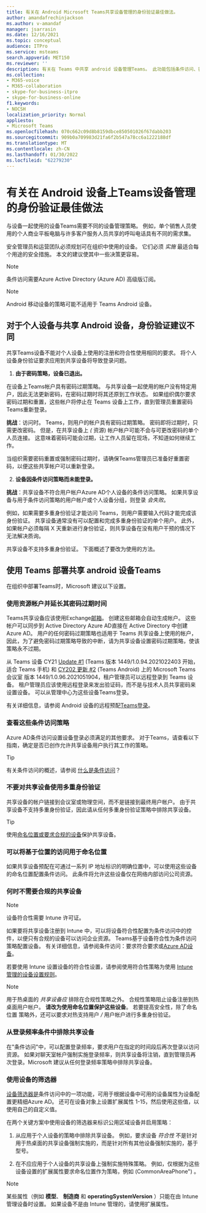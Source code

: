 ```yaml
---
title: 有关在 Android Microsoft Teams共享设备管理的身份验证最佳做法。
author: amandafrechinjackson
ms.author: v-amandaf
manager: jsarrasin
ms.date: 12/16/2021
ms.topic: conceptual
audience: ITPro
ms.service: msteams
search.appverid: MET150
ms.reviewer: ''
description: 有关在 Teams 中共享 android 设备管理Teams。 此功能包括条件访问、密码策略、多重身份验证建议等。
ms.collection:
- M365-voice
- M365-collaboration
- skype-for-business-itpro
- skype-for-business-online
f1.keywords:
- NOCSH
localization_priority: Normal
appliesto:
- Microsoft Teams
ms.openlocfilehash: 070c662c09d8b8159dbce850501026f67dabb203
ms.sourcegitcommit: 909b0a709983d21fa6f2b547a78cc6a1222188df
ms.translationtype: MT
ms.contentlocale: zh-CN
ms.lasthandoff: 01/30/2022
ms.locfileid: "62279230"
---
```

# <a name="authentication-best-practices-for-teams-shared-device-management-on-android-devices"></a>有关在 Android 设备上Teams设备管理的身份验证最佳做法

与设备一起使用的设备Teams需要不同的设备管理策略。 例如，单个销售人员使用的个人商业平板电脑与许多客户服务人员共享的呼叫电话具有不同的需求集。

安全管理员和运营团队必须规划可在组织中使用的设备。 它们必须 *实施* 最适合每个用途的安全措施。 本文的建议使其中一些决策更容易。

>[!NOTE]
>条件访问需要Azure Active Directory (Azure AD) 高级版订阅。

>[!NOTE]
>Android 移动设备的策略可能不适用于 Teams Android 设备。

## <a name="authentication-recommendations-are-different-for-personal-versus-shared-android-devices"></a>对于个人设备与共享 Android 设备，身份验证建议不同

共享Teams设备不能对个人设备上使用的注册和符合性使用相同的要求。 将个人设备身份验证要求应用到共享设备将导致登录问题。

1.  **由于密码策略，设备已退出。**

在设备上Teams帐户具有密码过期策略。 与共享设备一起使用的帐户没有特定用户，因此无法更新密码，在密码过期时将其还原到工作状态。 如果组织偶尔要求密码过期和重置，这些帐户将停止在 Teams 设备上工作，直到管理员重置密码Teams重新登录。

**挑战**：访问时。 Teams，则用户的帐户具有密码过期策略。 密码即将过期时，只需更改密码。 但是，在共享设备上 *(* 资源) 帐户帐户可能不会与可更改密码的单个人员连接。 这意味着密码可能会过期，让工作人员留在现场，不知道如何继续工作。

当组织需要密码重置或强制密码过期时，请确保Teams管理员已准备好重置密码，以便这些共享帐户可以重新登录。

2.  **设备因条件访问策略而未能登录。**

**挑战**：共享设备不符合用户帐户Azure AD个人设备的条件访问策略。 如果共享设备与用于条件访问策略的用户帐户或个人设备分组，则登录 *会失败*。

例如，如果需要多重身份验证才能访问 Teams，则用户需要输入代码才能完成该身份验证。 共享设备通常没有可以配置和完成多重身份验证的单个用户。 此外，如果帐户必须每隔 X 天重新进行身份验证，则共享设备在没有用户干预的情况下无法解决质询。

共享设备不支持多重身份验证。 下面概述了要改为使用的方法。

## <a name="best-practices-for-the-deployment-of-shared-android-devices-with-teams"></a>使用 Teams 部署共享 android 设备Teams

在组织中部署Teams时，Microsoft 建议以下设置。

### <a name="use-a-resource-account-and-curtail-its-password-expiration"></a>**使用资源帐户并延长其密码过期时间**

Teams共享设备应该使用Exchange[邮箱](/exchange/recipients-in-exchange-online/manage-resource-mailboxes)。 创建这些邮箱会自动生成帐户。 这些帐户可以同步到 Active Directory Azure AD直接在 Active Directory 中创建Azure AD。 用户的任何密码过期策略也适用于 Teams 共享设备上使用的帐户，因此，为了避免密码过期策略导致的中断，请为共享设备设置密码过期策略，使该策略永不过期。

从 Teams 设备 CY21 [Update #1](https://support.microsoft.com/office/what-s-new-in-microsoft-teams-devices-eabf4d81-acdd-4b23-afa1-9ee47bb7c5e2#ID0EBD=Desk_phones) (Teams 版本 1449/1.0.94.2021022403 开始，适合 Teams 手机) 和 [CY202 更新 #2](https://support.microsoft.com/office/what-s-new-in-microsoft-teams-devices-eabf4d81-acdd-4b23-afa1-9ee47bb7c5e2#ID0EBD=Teams_Rooms_on_Android) (Teams Android) 上的 Microsoft Teams 会议室 版本 1449/1.0.96.2021051904，租户管理员可以远程登录到 Teams 设备。 租户管理员应该使用远程登录来发出验证码，而不是与技术人员共享密码来设置设备。 可以从管理中心为这些设备Teams登录。

有关详细信息，请参阅 Android 设备的远程预配[Teams登录](/MicrosoftTeams/devices/remote-provision-remote-login)。 

### <a name="review-these-conditional-access-policies"></a>**查看这些条件访问策略**

Azure AD条件访问设置设备登录必须满足的其他要求。 对于Teams，请查看以下指南，确定是否已创作允许共享设备用户执行其工作的策略。

> [!TIP]
> 有关条件访问的概述，请参阅 [什么是条件访问](/azure/active-directory/conditional-access/overview)？

### <a name="do-not-use-multi-factor-authentication-for-shared-devices"></a>不要对共享设备使用多重身份验证

共享设备的帐户链接到会议室或物理空间，而不是链接到最终用户帐户。 由于共享设备不支持多重身份验证，因此请从任何多重身份验证策略中排除共享设备。

>[!TIP]
>使用[命名位置或](/azure/active-directory/conditional-access/location-condition)[要求合规的设备](/azure/active-directory/conditional-access/howto-conditional-access-policy-compliant-device)保护共享设备。

### <a name="you-can-use-location-based-access-with-named-locations"></a>可以将基于位置的访问用于命名位置

如果共享设备预配在可通过一系列 IP 地址标识的明确位置中，可以使用这些设备的命名位置配置条件访问。[](/azure/active-directory/conditional-access/location-condition) 此条件将允许这些设备仅在网络内部访问公司资源。

### <a name="when-and-when-not-to-require-compliant-shared-devices"></a>何时不需要合规的共享设备

>[!NOTE]
>设备符合性需要 Intune 许可证。

如果要将共享设备注册到 Intune 中，可以将设备符合性配置为条件访问中的控件，以便只有合规的设备可以访问企业资源。 Teams基于设备符合性为条件访问策略配置设备。 有关详细信息，请参阅条件访问：要求符合要求或[Azure AD设备](/azure/active-directory/conditional-access/howto-conditional-access-policy-compliant-device)。

若要使用 Intune 设置设备的符合性设置，请参阅使用符合性策略为使用 [Intune 管理的设备设置规则](/intune/protect/device-compliance-get-started)。

>[!NOTE]
> 用于热桌面的 *共享设备应* 排除在合规性策略之外。 合规性策略阻止设备注册到热桌面用户帐户。 **请改为使用命名位置保护这些设备**。
> 若要提高安全性，除了命名位置 [](/azure/active-directory/authentication/tutorial-enable-azure-mfa)策略外，还可以要求对热支持用户 */* 用户帐户进行多重身份验证。

### <a name="exclude-shared-devices-from-sign-in-frequency-conditions"></a>从登录频率条件中排除共享设备

在"条件访问"中[](/azure/active-directory/conditional-access/howto-conditional-access-session-lifetime#user-sign-in-frequency)，可以配置登录频率，要求用户在指定的时间段后再次登录以访问资源。 如果对聊天室帐户强制实施登录频率，则共享设备将注销，直到管理员再次登录。Microsoft 建议从任何登录频率策略中排除共享设备。

### <a name="using-filters-for-devices"></a>使用设备的筛选器

[设备筛选器是](/azure/active-directory/conditional-access/concept-condition-filters-for-devices)条件访问中的一项功能，可用于根据设备中可用的设备属性为设备配置更精细Azure AD。 还可在设备对象上设置扩展属性 1-15，然后使用这些值，以使用自己的自定义值。

在两个关键方案中使用设备的筛选器来标识公用区域设备并启用策略：

1.  从应用于个人设备的策略中排除共享设备。 例如，要求设备 *符合性* 不是针对用于热桌面的共享设备强制实施的，而是针对所有其他设备强制实施的，基于型号。

2.  在不应应用于个人设备的共享设备上强制实施特殊策略。 例如，仅根据为这些设备设置的扩展属性要求命名位置作为策略，例如 (CommonAreaPhone") 。

>[!NOTE] 
> 某些属性（例如 **模型**、 **制造商** 和 **operatingSystemVersion** ）只能在由 Intune 管理设备时设置。 如果设备不是由 Intune 管理的，请使用扩展属性。
